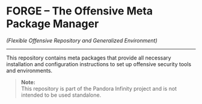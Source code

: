 # FORGE – The Offensive Meta Package Manager  
*(Flexible Offensive Repository and Generalized Environment)*

---
This repository contains meta packages that provide all necessary installation and configuration instructions to set up offensive security tools and environments.

> **Note:**  
> This repository is part of the Pandora Infinity project and is not intended to be used standalone.
